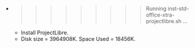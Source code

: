 * >>>>>>>>> Running inst-std-office-xtra-projectlibre.sh ...
  * Install ProjectLibre.
  * Disk size = 3964908K. Space Used = 18456K.
